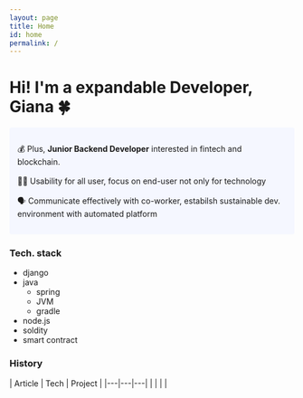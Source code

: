 ```yaml
---
layout: page
title: Home
id: home
permalink: /
---
```


# Hi! I'm a expandable Developer, Giana 🍀

<p style="padding: 2em 1em; background: #f5f7ff; border-radius: 4px;">
  💰 Plus, <span style="font-weight: bold">Junior Backend Developer</span> interested in fintech and blockchain.
  <br><br>
  👩‍🦯 Usability for all user, focus on end-user not only for technology
  <br><br>
  🗣 Communicate effectively with co-worker, estabilsh sustainable dev. environment with automated platform 
</p>

### Tech. stack
- django
- java
  - spring
  - JVM
  - gradle
- node.js
- soldity
- smart contract

### History
| Article | Tech | Project | |---|---|---| |         |      |         |

<style>
  .wrapper {
    max-width: 46em;
  }
</style>
